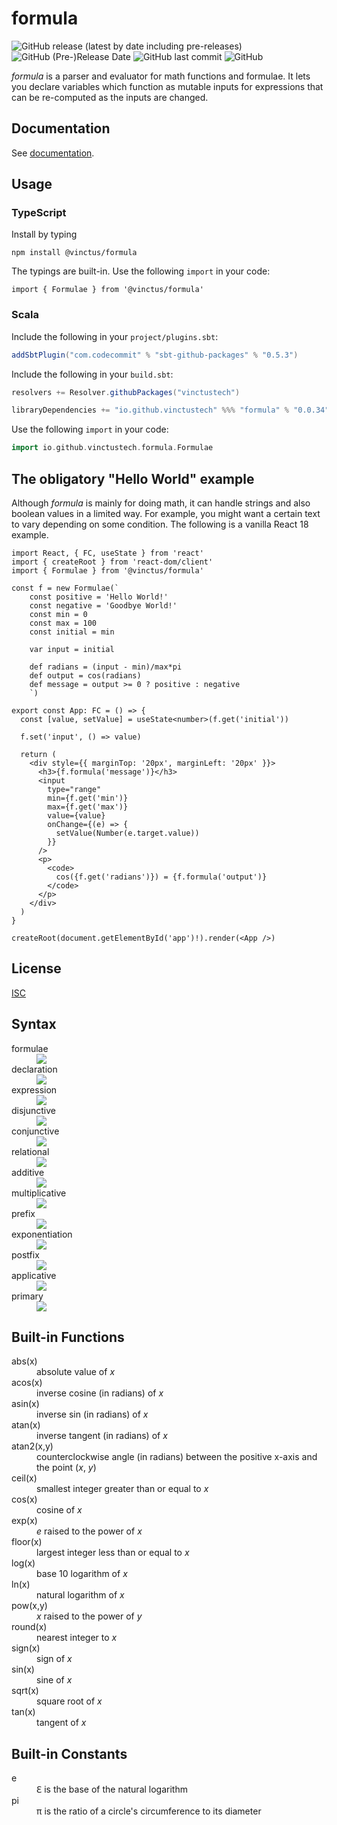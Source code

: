 formula
=======

![GitHub release (latest by date including pre-releases)](https://img.shields.io/github/v/release/vinctustech/formula?include_prereleases) ![GitHub (Pre-)Release Date](https://img.shields.io/github/release-date-pre/vinctustech/formula) ![GitHub last commit](https://img.shields.io/github/last-commit/vinctustech/formula) ![GitHub](https://img.shields.io/github/license/vinctustech/formula)

*formula* is a parser and evaluator for math functions and formulae. It lets you declare variables which function as mutable inputs for expressions that can be re-computed as the inputs are changed.

Documentation
-------------

See [documentation](https://vinctustech.github.io/formula/).

Usage
-----

### TypeScript

Install by typing

```shell
npm install @vinctus/formula
```

The typings are built-in. Use the following `import` in your code:

```
import { Formulae } from '@vinctus/formula'
```

### Scala

Include the following in your `project/plugins.sbt`:

```sbt
addSbtPlugin("com.codecommit" % "sbt-github-packages" % "0.5.3")
```

Include the following in your `build.sbt`:

```sbt
resolvers += Resolver.githubPackages("vinctustech")

libraryDependencies += "io.github.vinctustech" %%% "formula" % "0.0.34"
```

Use the following `import` in your code:

```scala
import io.github.vinctustech.formula.Formulae
```

The obligatory "Hello World" example
------------------------------------

Although *formula* is mainly for doing math, it can handle strings and also boolean values in a limited way. For example, you might want a certain text to vary depending on some condition. The following is a vanilla React 18 example.

```tsx
import React, { FC, useState } from 'react'
import { createRoot } from 'react-dom/client'
import { Formulae } from '@vinctus/formula'

const f = new Formulae(`
    const positive = 'Hello World!'
    const negative = 'Goodbye World!'
    const min = 0
    const max = 100
    const initial = min
    
    var input = initial
    
    def radians = (input - min)/max*pi
    def output = cos(radians)
    def message = output >= 0 ? positive : negative
    `)

export const App: FC = () => {
  const [value, setValue] = useState<number>(f.get('initial'))

  f.set('input', () => value)

  return (
    <div style={{ marginTop: '20px', marginLeft: '20px' }}>
      <h3>{f.formula('message')}</h3>
      <input
        type="range"
        min={f.get('min')}
        max={f.get('max')}
        value={value}
        onChange={(e) => {
          setValue(Number(e.target.value))
        }}
      />
      <p>
        <code>
          cos({f.get('radians')}) = {f.formula('output')}
        </code>
      </p>
    </div>
  )
}

createRoot(document.getElementById('app')!).render(<App />)
```

License
-------

[ISC](https://github.com/vinctustech/formula/blob/main/LICENSE)

Syntax
------

<dl>
    <dt>formulae</dt><dd><img src="images/formulae.png"/></dd>
    <dt>declaration</dt><dd><img src="images/declaration.png"/></dd>
    <dt>expression</dt><dd><img src="images/expression.png"/></dd>
    <dt>disjunctive</dt><dd><img src="images/disjunctive.png"/></dd>
    <dt>conjunctive</dt><dd><img src="images/conjunctive.png"/></dd>
    <dt>relational</dt><dd><img src="images/relational.png"/></dd>
    <dt>additive</dt><dd><img src="images/additive.png"/></dd>
    <dt>multiplicative</dt><dd><img src="images/multiplicative.png"/></dd>
    <dt>prefix</dt><dd><img src="images/prefix.png"/></dd>
    <dt>exponentiation</dt><dd><img src="images/exponentiation.png"/></dd>
    <dt>postfix</dt><dd><img src="images/postfix.png"/></dd>
    <dt>applicative</dt><dd><img src="images/applicative.png"/></dd>
    <dt>primary</dt><dd><img src="images/primary.png"/></dd>
</dl>

Built-in Functions
------------------

<dl>
    <dt>abs(x)</dt><dd>absolute value of <i>x</i></dd>
    <dt>acos(x)</dt><dd>inverse cosine (in radians) of <i>x</i></dd>
    <dt>asin(x)</dt><dd>inverse sin (in radians) of <i>x</i></dd>
    <dt>atan(x)</dt><dd>inverse tangent (in radians) of <i>x</i></dd>
    <dt>atan2(x,y)</dt><dd>counterclockwise angle (in radians) between the positive x-axis and the point (<i>x</i>, <i>y</i>)</dd>
    <dt>ceil(x)</dt><dd>smallest integer greater than or equal to <i>x</i></dd>
    <dt>cos(x)</dt><dd>cosine of <i>x</i></dd>
    <dt>exp(x)</dt><dd><i>e</i> raised to the power of <i>x</i></dd>
    <dt>floor(x)</dt><dd>largest integer less than or equal to <i>x</i></dd>
    <dt>log(x)</dt><dd>base 10 logarithm of <i>x</i></dd>
    <dt>ln(x)</dt><dd>natural logarithm of <i>x</i></dd>
    <dt>pow(x,y)</dt><dd><i>x</i> raised to the power of <i>y</i></dd>
    <dt>round(x)</dt><dd>nearest integer to <i>x</i></dd>
    <dt>sign(x)</dt><dd>sign of <i>x</i></dd>
    <dt>sin(x)</dt><dd>sine of <i>x</i></dd>
    <dt>sqrt(x)</dt><dd>square root of <i>x</i></dd>
    <dt>tan(x)</dt><dd>tangent of <i>x</i></dd>
</dl>

Built-in Constants
------------------

<dl>
    <dt>e</dt><dd>&#8455; is the base of the natural logarithm</dd>
    <dt>pi</dt><dd>π is the ratio of a circle's circumference to its diameter</dd>
</dl>
